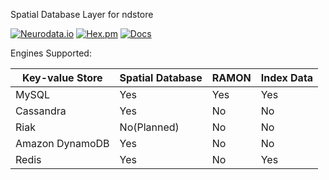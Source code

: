 Spatial Database Layer for ndstore

[![Neurodata.io](https://img.shields.io/badge/Visit-neurodata.io-ff69b4.svg)](http://neurodata.io/)
[![Hex.pm](https://img.shields.io/hexpm/l/plug.svg)](http://www.apache.org/licenses/LICENSE-2.0.html)
[![Docs](https://img.shields.io/badge/Docs-latest-brightgreen.svg)](http://docs.neurodata.io/ndstore/)

Engines Supported:

| Key-value Store   | Spatial Database  | RAMON   | Index Data  |
| ----------------- | ----------------- | ------- | ----------- |
| MySQL             | Yes               | Yes     | Yes         |
| Cassandra         | Yes               | No      | No          |
| Riak              | No(Planned)       | No      | No          |
| Amazon DynamoDB   | Yes               | No      | No          |
| Redis             | Yes               | No      | Yes         |
